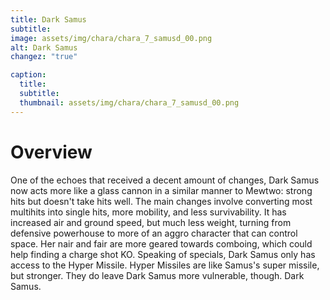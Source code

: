 ```yaml
---
title: Dark Samus
subtitle: 
image: assets/img/chara/chara_7_samusd_00.png
alt: Dark Samus
changez: "true"

caption:
  title:
  subtitle: 
  thumbnail: assets/img/chara/chara_7_samusd_00.png
---
```


# Overview 

One of the echoes that received a decent amount of changes, Dark Samus now acts more like a glass cannon in a similar manner to Mewtwo: strong hits but doesn't take hits well. The main changes involve converting most multihits into single hits, more mobility, and less survivability. It has increased air and ground speed, but much less weight, turning from defensive powerhouse to more of an aggro character that can control space. Her nair and fair are more geared towards comboing, which could help finding a charge shot KO. Speaking of specials, Dark Samus only has access to the Hyper Missile. Hyper Missiles are like Samus's super missile, but stronger. They do leave Dark Samus more vulnerable, though. 
Dark Samus.
